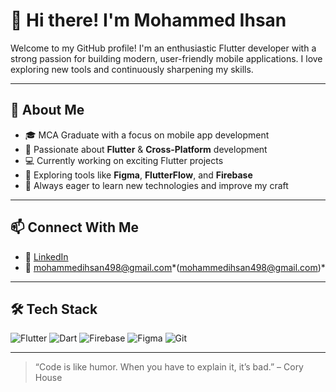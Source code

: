 # 👋 Hi there! I'm Mohammed Ihsan

Welcome to my GitHub profile! I'm an enthusiastic Flutter developer with a strong passion for building modern, user-friendly mobile applications. I love exploring new tools and continuously sharpening my skills.

---

## 🚀 About Me

- 🎓 MCA Graduate with a focus on mobile app development  
- 💙 Passionate about **Flutter** & **Cross-Platform** development  
- 💻 Currently working on exciting Flutter projects  
- 🧠 Exploring tools like **Figma**, **FlutterFlow**, and **Firebase**  
- 🌱 Always eager to learn new technologies and improve my craft  

---

## 📫 Connect With Me

- 🔗 [LinkedIn](https://www.linkedin.com/in/mohammed-ihsan-37b22431b/)  
- 📧 mohammedihsan498@gmail.com*(mohammedihsan498@gmail.com)*

---

## 🛠️ Tech Stack

![Flutter](https://img.shields.io/badge/-Flutter-02569B?style=flat&logo=flutter&logoColor=white)
![Dart](https://img.shields.io/badge/-Dart-0175C2?style=flat&logo=dart&logoColor=white)
![Firebase](https://img.shields.io/badge/-Firebase-FFCA28?style=flat&logo=firebase&logoColor=black)
![Figma](https://img.shields.io/badge/-Figma-F24E1E?style=flat&logo=figma&logoColor=white)
![Git](https://img.shields.io/badge/-Git-F05032?style=flat&logo=git&logoColor=white)

---

> “Code is like humor. When you have to explain it, it’s bad.” – Cory House

<!---
Mohammed Ihsan/Mohammed Ihsan is a ✨ special ✨ repository because its `README.md` (this file) appears on your GitHub profile.
You can click the Preview link to take a look at your changes.
--->
